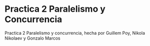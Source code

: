 # Practica 2 Paralelismo y Concurrencia

Practica 2 Paralelismo y concurrencia, hecha por Guillem Poy, Nikola Nikolaev y Gonzalo Marcos
